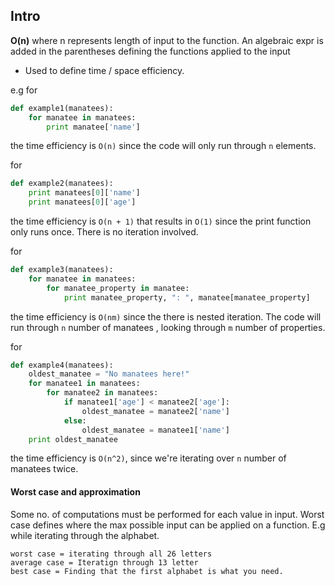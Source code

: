 ## Intro
**O(n)** where n represents length of input to the function. An algebraic expr is added in the parentheses defining the functions applied to the input
- Used to define time / space efficiency.

e.g
for
``` python
def example1(manatees):
    for manatee in manatees:
        print manatee['name']
```
the time efficiency is `O(n)` since the code will only run through `n` elements.

for
```python
def example2(manatees):
    print manatees[0]['name']
    print manatees[0]['age']
```
the time efficiency is `O(n + 1)` that results in `O(1)` since the print function only runs once. There is no iteration involved.


for
```python
def example3(manatees):
    for manatee in manatees:
        for manatee_property in manatee:
            print manatee_property, ": ", manatee[manatee_property]

```
the time efficiency is `O(nm)` since the there is nested iteration. The code will run through `n` number of manatees , looking through `m` number of properties.

for
```python
def example4(manatees):
    oldest_manatee = "No manatees here!"
    for manatee1 in manatees:
        for manatee2 in manatees:
            if manatee1['age'] < manatee2['age']:
                oldest_manatee = manatee2['name']
            else:
                oldest_manatee = manatee1['name']
    print oldest_manatee
```
the time efficiency is `O(n^2)`, since we're iterating over `n` number of manatees twice.


#### Worst case and approximation

Some no. of computations must be performed for each value in input.
Worst case defines where the max possible input can be applied on a function.
E.g while iterating through the alphabet.
```
worst case = iterating through all 26 letters
average case = Iteratign through 13 letter
best case = Finding that the first alphabet is what you need.
```
